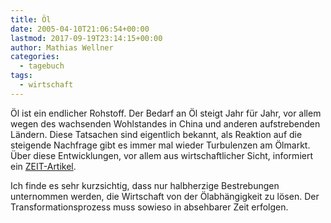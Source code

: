 ```yaml
---
title: Öl
date: 2005-04-10T21:06:54+00:00
lastmod: 2017-09-19T23:14:15+00:00
author: Mathias Wellner
categories:
  - tagebuch
tags:
  - wirtschaft
---
```

Öl ist ein endlicher Rohstoff. Der Bedarf an Öl steigt Jahr für Jahr, vor allem wegen des wachsenden Wohlstandes in China und anderen aufstrebenden Ländern. Diese Tatsachen sind eigentlich bekannt, als Reaktion auf die steigende Nachfrage gibt es immer mal wieder Turbulenzen am Ölmarkt. Über diese Entwicklungen, vor allem aus wirtschaftlicher Sicht, informiert ein [ZEIT-Artikel](http://www.zeit.de/2005/15/oel).

Ich finde es sehr kurzsichtig, dass nur halbherzige Bestrebungen unternommen werden, die Wirtschaft von der Ölabhängigkeit zu lösen. Der Transformationsprozess muss sowieso in absehbarer Zeit erfolgen.